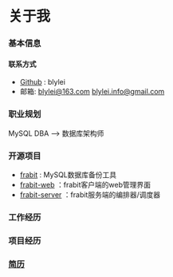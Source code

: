 # 关于我
### 基本信息
#### 联系方式

- [Github](https://github.com/blylei) : blylei
- 邮箱: blylei@163.com  blylei.info@gmail.com 

### 职业规划
MySQL DBA --> 数据库架构师

### 开源项目

- [frabit](https://github.com/frabitech/frabit) : MySQL数据库备份工具
- [frabit-web](https://github.com/frabitech/frabit-web) ：frabit客户端的web管理界面
- [frabit-server](https://github.com/frabitech/frabit-server) ：frabit服务端的编排器/调度器

### 工作经历

### 项目经历

### [简历](img/MySQL_DBA.jpg)


